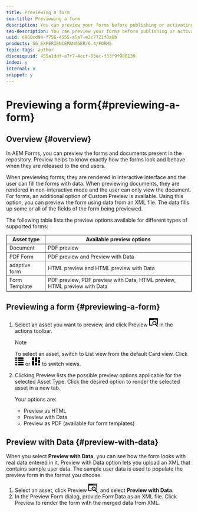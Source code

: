 ```yaml
---
title: Previewing a form
seo-title: Previewing a form
description: You can preview your forms before publishing or activating to ensure it meets the expectations. Preview options may vary across the supported form types.
seo-description: You can preview your forms before publishing or activating to ensure it meets the expectations. Preview options may vary across the supported form types.
uuid: d960cd94-f756-4555-a5a7-e3c7721f0a6b
products: SG_EXPERIENCEMANAGER/6.4/FORMS
topic-tags: author
discoiquuid: 455a1ddf-a7f7-4ccf-83ec-f33f9f986139
index: y
internal: n
snippet: y
---
```


# Previewing a form{#previewing-a-form}

<!--
Comment Type: remark
Last Modified By: (asgupta)
Last Modified Date: 2017-11-30T06:08:07.066-0500
<p>Link to the following articles if and when these are created. For now these are not part of the content plan.<br /> </p>
<ol>
<li>Creating Custom Data for adaptive form</li>
<li>Creating Custom Data for XFA/Mobile Forms</li>
<li>Previewing your AFs for different devices</li>
</ol>
<p>Link to these articles when they are published live:<br /> </p>
<ol>
<li>Prepopulating and customizing adaptive forms: /content/help/en/aem-forms/6/prepopulate-customize-adaptive-forms.html</li>
</ol>
-->

## Overview {#overview}

In AEM Forms, you can preview the forms and documents present in the repository. Preview helps to know exactly how the forms look and behave when they are released to the end users.

When previewing forms, they are rendered in interactive interface and the user can fill the forms with data. When previewing documents, they are rendered in non-interactive mode and the user can only view the document. For forms, an additional option of Custom Preview is available. Using this option, you can preview the form using data from an XML file. The data fills up some or all of the fields of the form being previewed.

The following table lists the preview options available for different types of supported forms:

<table border="1" cellpadding="1" cellspacing="1" width="100%"> 
 <tbody>
  <tr>
   <td style="text-align: center;"><strong>Asset type</strong><br /> </td> 
   <td style="text-align: center;"><strong>Available preview options</strong><br /> </td> 
  </tr>
  <tr>
   <td>Document</td> 
   <td>PDF preview</td> 
  </tr>
  <tr>
   <td>PDF Form</td> 
   <td>PDF preview and Preview with Data<br /> </td> 
  </tr>
  <tr>
   <td>adaptive form</td> 
   <td>HTML preview and HTML preview with Data</td> 
  </tr>
  <tr>
   <td>Form Template</td> 
   <td>PDF preview, PDF preview with Data, HTML preview, HTML preview with Data<br /> </td> 
  </tr>
 </tbody>
</table>

## Previewing a form {#previewing-a-form}

1. Select an asset you want to preview, and click Preview ![](assets/aem6forms_preview.png) in the actions toolbar.

   >[!NOTE]
   >
   >To select an asset, switch to List view from the default Card view. Click ![](assets/aem6forms_viewlist.png) or ![](assets/aem6forms_viewcard.png) to switch views.

1. Clicking Preview lists the possible preview options applicable for the selected Asset Type. Click the desired option to render the selected asset in a new tab.

   Your options are:

    * Preview as HTML
    * Preview with Data
    * Preview as PDF (available for form templates)

## Preview with Data {#preview-with-data}

When you select **Preview with Data**, you can see how the form looks with real data entered in it. Preview with Data option lets you upload an XML that contains sample user data. The sample user data is used to populate the preview form in the format you choose.

1. Select an asset, click Preview ![](assets/aem6forms_preview.png), and select **Preview with Data**.
1. In the Preview Form dialog, provide FormData as an XML file. Click Preview to render the form with the merged data from XML.

<!--
<related-links>
<a href="../../forms/using/introduction-forms-authoring.md">Introduction to adaptive forms authoring</a>
<a href="../../forms/using/introduction-managing-forms.md">Introduction to managing forms</a>
<a href="../../forms/using/creating-adaptive-form.md">Creating an adaptive form</a>
<a href="../../forms/using/get-xdp-pdf-documents-aem.md">Getting XDP and PDF documents in AEM Forms</a>
</related-links>
-->

